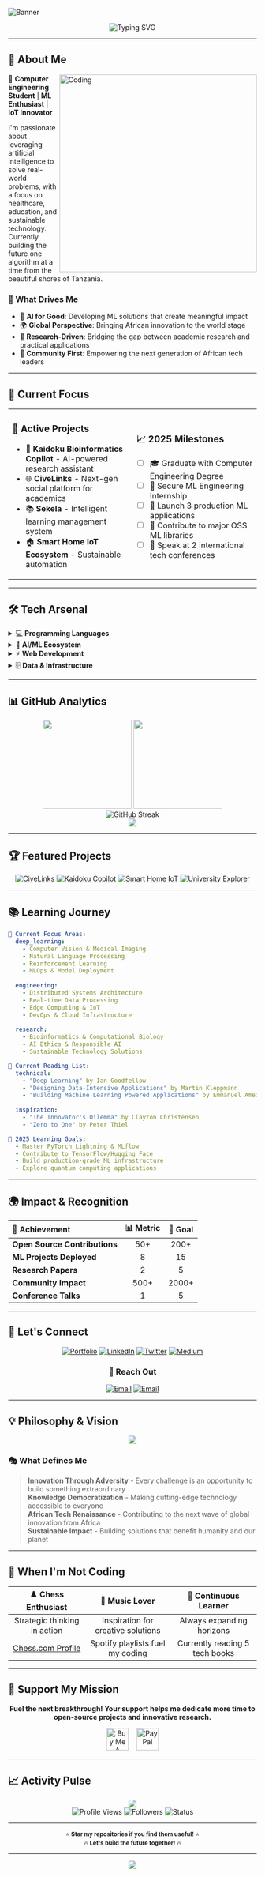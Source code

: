 ![Banner](https://capsule-render.vercel.app/api?type=waving&height=280&color=gradient&customColorList=12,14,15&text=Shadrack%20Mwalyangas&textBg=false&desc=Machine%20Learning%20Engineer%20•%20Full-Stack%20Developer%20•%20Open%20Source%20Advocate&descAlign=50&fontAlign=50&descAlignY=65&fontColor=ffffff&fontSize=45&descSize=16&animation=twinkling)

<div align="center">
  <img src="https://readme-typing-svg.herokuapp.com?font=JetBrains+Mono&size=22&pause=1000&color=43CEA2&center=true&vCenter=true&width=600&lines=Building+the+future+with+AI+%F0%9F%A4%96;From+Dar+es+Salaam+to+the+world+%F0%9F%8C%8D;Transforming+ideas+into+impact+%E2%9A%A1" alt="Typing SVG" />
</div>

---

## 🚀 About Me

<img align="right" alt="Coding" width="400" src="https://cdn.dribbble.com/users/1162077/screenshots/3848914/programmer.gif">

🎯 **Computer Engineering Student** | **ML Enthusiast** | **IoT Innovator**

I'm passionate about leveraging artificial intelligence to solve real-world problems, with a focus on healthcare, education, and sustainable technology. Currently building the future one algorithm at a time from the beautiful shores of Tanzania.

### 🌟 What Drives Me
- 🧠 **AI for Good**: Developing ML solutions that create meaningful impact
- 🌍 **Global Perspective**: Bringing African innovation to the world stage  
- 🔬 **Research-Driven**: Bridging the gap between academic research and practical applications
- 🤝 **Community First**: Empowering the next generation of African tech leaders

---

## 🎯 Current Focus

<table>
<tr>
<td width="50%">

### 🔬 Active Projects
- 🧬 **Kaidoku Bioinformatics Copilot** - AI-powered research assistant
- 🌐 **CiveLinks** - Next-gen social platform for academics  
- 📚 **Sekela** - Intelligent learning management system
- 🏠 **Smart Home IoT Ecosystem** - Sustainable automation

</td>
<td width="50%">

### 📈 2025 Milestones
- [ ] 🎓 Graduate with Computer Engineering Degree
- [ ] 🏢 Secure ML Engineering Internship
- [ ] 📱 Launch 3 production ML applications
- [ ] 🌟 Contribute to major OSS ML libraries
- [ ] 🎤 Speak at 2 international tech conferences

</td>
</tr>
</table>

---

## 🛠️ Tech Arsenal

<details>
<summary>💻 <strong>Programming Languages</strong></summary>
<br>

![Python](https://img.shields.io/badge/Python-Expert-3776AB?style=for-the-badge&logo=python&logoColor=white)
![JavaScript](https://img.shields.io/badge/JavaScript-Advanced-F7DF1E?style=for-the-badge&logo=javascript&logoColor=black)
![TypeScript](https://img.shields.io/badge/TypeScript-Advanced-3178C6?style=for-the-badge&logo=typescript&logoColor=white)
![C++](https://img.shields.io/badge/C++-Intermediate-00599C?style=for-the-badge&logo=cplusplus&logoColor=white)
![Bash](https://img.shields.io/badge/Bash-Intermediate-4EAA25?style=for-the-badge&logo=gnubash&logoColor=white)

</details>

<details>
<summary>🤖 <strong>AI/ML Ecosystem</strong></summary>
<br>

![PyTorch](https://img.shields.io/badge/PyTorch-EE4C2C?style=for-the-badge&logo=pytorch&logoColor=white)
![TensorFlow](https://img.shields.io/badge/TensorFlow-FF6F00?style=for-the-badge&logo=tensorflow&logoColor=white)
![Scikit-Learn](https://img.shields.io/badge/Scikit--Learn-F7931E?style=for-the-badge&logo=scikitlearn&logoColor=white)
![Pandas](https://img.shields.io/badge/Pandas-150458?style=for-the-badge&logo=pandas&logoColor=white)
![NumPy](https://img.shields.io/badge/NumPy-013243?style=for-the-badge&logo=numpy&logoColor=white)
![Jupyter](https://img.shields.io/badge/Jupyter-F37626?style=for-the-badge&logo=jupyter&logoColor=white)
![OpenCV](https://img.shields.io/badge/OpenCV-5C3EE8?style=for-the-badge&logo=opencv&logoColor=white)
![Streamlit](https://img.shields.io/badge/Streamlit-FF4B4B?style=for-the-badge&logo=streamlit&logoColor=white)

</details>

<details>
<summary>⚡ <strong>Web Development</strong></summary>
<br>

![React](https://img.shields.io/badge/React-61DAFB?style=for-the-badge&logo=react&logoColor=black)
![Vue.js](https://img.shields.io/badge/Vue.js-4FC08D?style=for-the-badge&logo=vuedotjs&logoColor=white)
![FastAPI](https://img.shields.io/badge/FastAPI-009688?style=for-the-badge&logo=fastapi&logoColor=white)
![Django](https://img.shields.io/badge/Django-092E20?style=for-the-badge&logo=django&logoColor=white)
![TailwindCSS](https://img.shields.io/badge/Tailwind_CSS-06B6D4?style=for-the-badge&logo=tailwindcss&logoColor=white)
![Next.js](https://img.shields.io/badge/Next.js-000000?style=for-the-badge&logo=nextdotjs&logoColor=white)

</details>

<details>
<summary>🗄️ <strong>Data & Infrastructure</strong></summary>
<br>

![MongoDB](https://img.shields.io/badge/MongoDB-47A248?style=for-the-badge&logo=mongodb&logoColor=white)
![PostgreSQL](https://img.shields.io/badge/PostgreSQL-336791?style=for-the-badge&logo=postgresql&logoColor=white)
![Docker](https://img.shields.io/badge/Docker-2496ED?style=for-the-badge&logo=docker&logoColor=white)
![AWS](https://img.shields.io/badge/AWS-232F3E?style=for-the-badge&logo=amazonaws&logoColor=white)
![Vercel](https://img.shields.io/badge/Vercel-000000?style=for-the-badge&logo=vercel&logoColor=white)
![Git](https://img.shields.io/badge/Git-F05032?style=for-the-badge&logo=git&logoColor=white)

</details>

---

## 📊 GitHub Analytics

<div align="center">
  <img height="180em" src="https://github-readme-stats.vercel.app/api?username=zuck30&show_icons=true&theme=tokyonight&include_all_commits=true&count_private=true"/>
  <img height="180em" src="https://github-readme-stats.vercel.app/api/top-langs/?username=zuck30&layout=compact&langs_count=8&theme=tokyonight"/>
</div>

<div align="center">
  <img src="https://github-readme-streak-stats.herokuapp.com/?user=zuck30&theme=tokyonight" alt="GitHub Streak" />
</div>

<div align="center">
  <img src="https://github-readme-activity-graph.vercel.app/graph?username=zuck30&theme=tokyo-night&hide_border=true" />
</div>

---

## 🏆 Featured Projects

<div align="center">

[![CiveLinks](https://github-readme-stats.vercel.app/api/pin/?username=zuck30&repo=civelinks&theme=tokyonight)](https://github.com/zuck30/civelinks)
[![Kaidoku Copilot](https://github-readme-stats.vercel.app/api/pin/?username=zuck30&repo=kaidoku-copilot&theme=tokyonight)](https://github.com/zuck30/kaidoku-copilot)
[![Smart Home IoT](https://github-readme-stats.vercel.app/api/pin/?username=zuck30&repo=smart-home-iot&theme=tokyonight)](https://github.com/zuck30/smart-home-iot)
[![University Explorer](https://github-readme-stats.vercel.app/api/pin/?username=zuck30&repo=university-explorer&theme=tokyonight)](https://github.com/zuck30/university-explorer)

</div>

---

## 📚 Learning Journey

```yaml
🎯 Current Focus Areas:
  deep_learning:
    - Computer Vision & Medical Imaging
    - Natural Language Processing
    - Reinforcement Learning
    - MLOps & Model Deployment
    
  engineering:
    - Distributed Systems Architecture
    - Real-time Data Processing
    - Edge Computing & IoT
    - DevOps & Cloud Infrastructure
    
  research:
    - Bioinformatics & Computational Biology
    - AI Ethics & Responsible AI
    - Sustainable Technology Solutions

📖 Current Reading List:
  technical:
    - "Deep Learning" by Ian Goodfellow
    - "Designing Data-Intensive Applications" by Martin Kleppmann
    - "Building Machine Learning Powered Applications" by Emmanuel Ameisen
    
  inspiration:
    - "The Innovator's Dilemma" by Clayton Christensen
    - "Zero to One" by Peter Thiel

🎯 2025 Learning Goals:
  - Master PyTorch Lightning & MLflow
  - Contribute to TensorFlow/Hugging Face
  - Build production-grade ML infrastructure
  - Explore quantum computing applications
```

---

## 🌍 Impact & Recognition

<div align="center">

| 🏅 Achievement | 📊 Metric | 🎯 Goal |
|:---|:---:|:---:|
| **Open Source Contributions** | 50+ | 200+ |
| **ML Projects Deployed** | 8 | 15 |
| **Research Papers** | 2 | 5 |
| **Community Impact** | 500+ | 2000+ |
| **Conference Talks** | 1 | 5 |

</div>

---

## 🤝 Let's Connect

<div align="center">

[![Portfolio](https://img.shields.io/badge/🌐_Portfolio-Visit_My_Work-FF5722?style=for-the-badge)](https://sheddysilicon.netlify.app)
[![LinkedIn](https://img.shields.io/badge/LinkedIn-Professional_Network-0A66C2?style=for-the-badge&logo=linkedin)](https://linkedin.com/in/zuck30)
[![Twitter](https://img.shields.io/badge/Twitter-Tech_Updates-1DA1F2?style=for-the-badge&logo=twitter)](https://twitter.com/zuck30)
[![Medium](https://img.shields.io/badge/Medium-Technical_Writing-000000?style=for-the-badge&logo=medium)](https://medium.com/@zuck30)

### 📧 Reach Out
[![Email](https://img.shields.io/badge/📧_Personal-mwalyangashadrack@gmail.com-D14836?style=for-the-badge)](mailto:mwalyangashadrack@gmail.com)
[![Email](https://img.shields.io/badge/💼_Professional-sheldoncodesdaily@gmail.com-4285F4?style=for-the-badge)](mailto:sheldoncodesdaily@gmail.com)

</div>

---

## 💡 Philosophy & Vision

<div align="center">
  <img src="https://quotes-github-readme.vercel.app/api?type=horizontal&theme=tokyonight&quote=Regret%20was%20the%20wake-up%20call.%20Action%20is%20the%20answer.&author=Zuck30" />
</div>

### 🎭 What Defines Me

> **Innovation Through Adversity** - Every challenge is an opportunity to build something extraordinary  
> **Knowledge Democratization** - Making cutting-edge technology accessible to everyone  
> **African Tech Renaissance** - Contributing to the next wave of global innovation from Africa  
> **Sustainable Impact** - Building solutions that benefit humanity and our planet  

---

## 🎵 When I'm Not Coding

<div align="center">

| ♟️ **Chess Enthusiast** | 🎵 **Music Lover** | 📖 **Continuous Learner** |
|:---:|:---:|:---:|
| Strategic thinking in action | Inspiration for creative solutions | Always expanding horizons |
| [Chess.com Profile](https://chess.com/member/zuck30) | Spotify playlists fuel my coding | Currently reading 5 tech books |

</div>

---

## 💖 Support My Mission

<div align="center">

**Fuel the next breakthrough! Your support helps me dedicate more time to open-source projects and innovative research.**

<a href="https://www.buymeacoffee.com/zuck30" target="_blank">
  <img src="https://cdn.buymeacoffee.com/buttons/v2/default-yellow.png" alt="Buy Me A Coffee" height="45">
</a>
&nbsp;&nbsp;
<a href="https://paypal.me/zuck30">
  <img src="https://img.shields.io/badge/PayPal-Sponsor_My_Work-00457C?style=for-the-badge&logo=paypal&logoColor=white" alt="PayPal" height="45">
</a>

</div>

---

## 📈 Activity Pulse

<div align="center">
  <img src="https://github-profile-summary-cards.vercel.app/api/cards/profile-details?username=zuck30&theme=tokyonight" />
</div>

<div align="center">
  <img src="https://komarev.com/ghpvc/?username=zuck30&style=for-the-badge&color=43cea2" alt="Profile Views" />
  <img src="https://img.shields.io/github/followers/zuck30?style=for-the-badge&color=43cea2" alt="Followers" />
  <img src="https://img.shields.io/badge/Dynamic-Always_Building-43cea2?style=for-the-badge" alt="Status" />
</div>

---

<div align="center">
  <sub>⭐ <strong>Star my repositories if you find them useful!</strong> ⭐</sub>
  <br>
  <sub>🔥 <strong>Let's build the future together!</strong> 🔥</sub>
</div>

---

<div align="center">
  <img src="https://capsule-render.vercel.app/api?type=wave&color=gradient&customColorList=12,14,15&height=100&section=footer" />
</div>
